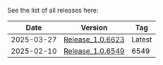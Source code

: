 See the list of all releases here:

| Date       | Version                                 | Tag    |
| ---------- | --------------------------------------- | ------ |
| 2025-03-27 | [Release_1.0.6623](Release_1.0.6623.md) | Latest |
| 2025-02-10 | [Release_1.0.6549](Release_1.0.6549.md) | 6549   |

